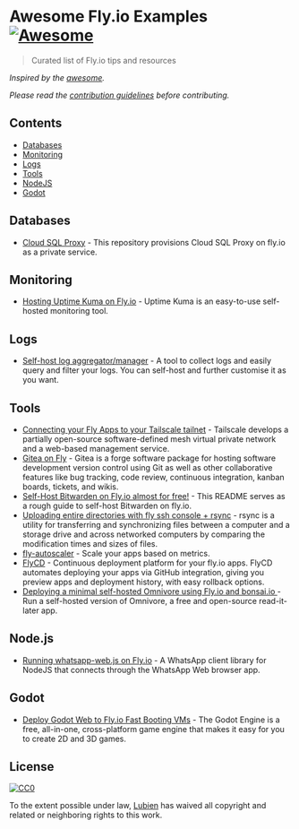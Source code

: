 # Awesome Fly.io Examples [![Awesome](https://cdn.rawgit.com/sindresorhus/awesome/d7305f38d29fed78fa85652e3a63e154dd8e8829/media/badge.svg)](https://github.com/sindresorhus/awesome)

> Curated list of Fly.io tips and resources

*Inspired by the [awesome](https://github.com/sindresorhus/awesome).*

*Please read the [contribution guidelines](CONTRIBUTING.md) before contributing.*

## Contents

- [Databases](#databases)
- [Monitoring](#monitoring)
- [Logs](#logs)
- [Tools](#tools)
- [NodeJS](#node.js)
- [Godot](#godot)

## Databases

- [Cloud SQL Proxy](https://github.com/gordalina/fly-cloud-sql-proxy) - This repository provisions Cloud SQL Proxy on fly.io as a private service.

## Monitoring

- [Hosting Uptime Kuma on Fly.io](https://community.fly.io/t/hosting-uptime-kuma-on-fly-io/14352) - Uptime Kuma is an easy-to-use self-hosted monitoring tool.

## Logs

- [Self-host log aggregator/manager](https://software.pmbanugo.me/products/fly-custom-log-manager-v1) - A tool to collect logs and easily query and filter your logs. You can self-host and further customise it as you want.

## Tools

- [Connecting your Fly Apps to your Tailscale tailnet](https://community.fly.io/t/connecting-your-fly-apps-to-your-tailscale-tailnet/17828) - Tailscale develops a partially open-source software-defined mesh virtual private network and a web-based management service.
- [Gitea on Fly](https://github.com/letto4135/gitea_on_fly) - Gitea is a forge software package for hosting software development version control using Git as well as other collaborative features like bug tracking, code review, continuous integration, kanban boards, tickets, and wikis.
- [Self-Host Bitwarden on Fly.io almost for free!](https://github.com/stevefan1999-personal/bitwarden-fly-io) - This README serves as a rough guide to self-host Bitwarden on fly.io.
- [Uploading entire directories with fly ssh console + rsync](https://community.fly.io/t/uploading-entire-directories-with-fly-ssh-console-rsync/17714) - rsync is a utility for transferring and synchronizing files between a computer and a storage drive and across networked computers by comparing the modification times and sizes of files.
- [fly-autoscaler](https://community.fly.io/t/metrics-based-autoscaling/18420) - Scale your apps based on metrics.
- [FlyCD](https://flycd.dev/) - Continuous deployment platform for your fly.io apps. FlyCD automates deploying your apps via GitHub integration, giving you preview apps and deployment history, with easy rollback options.
- [Deploying a minimal self-hosted Omnivore using Fly.io and bonsai.io
](https://blog.omnivore.app/p/deploying-a-minimal-self-hosted-omnivore) - Run a self-hosted version of Omnivore, a free and open-source read-it-later app.

## Node.js

- [Running whatsapp-web.js on Fly.io](https://community.fly.io/t/running-whatsapp-web-js-on-fly-io/18214) - A WhatsApp client library for NodeJS that connects through the WhatsApp Web browser app.

## Godot

- [Deploy Godot Web to Fly.io Fast Booting VMs](https://community.fly.io/t/deploy-godot-web-to-fly-io-fast-booting-vms/17686) - The Godot Engine is a free, all-in-one, cross-platform game engine that makes it easy for you to create 2D and 3D games.

## License

[![CC0](http://mirrors.creativecommons.org/presskit/buttons/88x31/svg/cc-zero.svg)](https://creativecommons.org/publicdomain/zero/1.0/)

To the extent possible under law, [Lubien](http://lubien.me) has waived all copyright and related or neighboring rights to this work.
